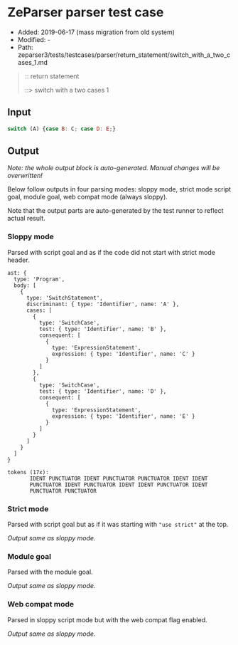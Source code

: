 # ZeParser parser test case

- Added: 2019-06-17 (mass migration from old system)
- Modified: -
- Path: zeparser3/tests/testcases/parser/return_statement/switch_with_a_two_cases_1.md

> :: return statement
>
> ::> switch with a two cases 1

## Input

`````js
switch (A) {case B: C; case D: E;}
`````

## Output

_Note: the whole output block is auto-generated. Manual changes will be overwritten!_

Below follow outputs in four parsing modes: sloppy mode, strict mode script goal, module goal, web compat mode (always sloppy).

Note that the output parts are auto-generated by the test runner to reflect actual result.

### Sloppy mode

Parsed with script goal and as if the code did not start with strict mode header.

`````
ast: {
  type: 'Program',
  body: [
    {
      type: 'SwitchStatement',
      discriminant: { type: 'Identifier', name: 'A' },
      cases: [
        {
          type: 'SwitchCase',
          test: { type: 'Identifier', name: 'B' },
          consequent: [
            {
              type: 'ExpressionStatement',
              expression: { type: 'Identifier', name: 'C' }
            }
          ]
        },
        {
          type: 'SwitchCase',
          test: { type: 'Identifier', name: 'D' },
          consequent: [
            {
              type: 'ExpressionStatement',
              expression: { type: 'Identifier', name: 'E' }
            }
          ]
        }
      ]
    }
  ]
}

tokens (17x):
       IDENT PUNCTUATOR IDENT PUNCTUATOR PUNCTUATOR IDENT IDENT
       PUNCTUATOR IDENT PUNCTUATOR IDENT IDENT PUNCTUATOR IDENT
       PUNCTUATOR PUNCTUATOR
`````

### Strict mode

Parsed with script goal but as if it was starting with `"use strict"` at the top.

_Output same as sloppy mode._

### Module goal

Parsed with the module goal.

_Output same as sloppy mode._

### Web compat mode

Parsed in sloppy script mode but with the web compat flag enabled.

_Output same as sloppy mode._
